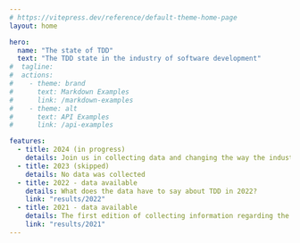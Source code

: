 ```yaml
---
# https://vitepress.dev/reference/default-theme-home-page
layout: home

hero:
  name: "The state of TDD"
  text: "The TDD state in the industry of software development"
#  tagline:
#  actions:
#    - theme: brand
#      text: Markdown Examples
#      link: /markdown-examples
#    - theme: alt
#      text: API Examples
#      link: /api-examples

features:
  - title: 2024 (in progress)
    details: Join us in collecting data and changing the way the industry builds software through Test Driven Development.
  - title: 2023 (skipped)
    details: No data was collected
  - title: 2022 - data available
    details: What does the data have to say about TDD in 2022?
    link: "results/2022"
  - title: 2021 - data available
    details: The first edition of collecting information regarding the TDD practice focused on TDD anti-patterns.
    link: "results/2021"
---
```



